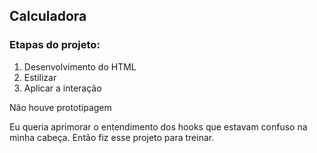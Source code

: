 ## Calculadora

### Etapas do projeto:
1. Desenvolvimento do HTML 
2. Estilizar
3. Aplicar a interação

Não houve prototipagem

Eu queria aprimorar o entendimento dos hooks que estavam confuso na minha cabeça. Então fiz esse projeto para treinar.
